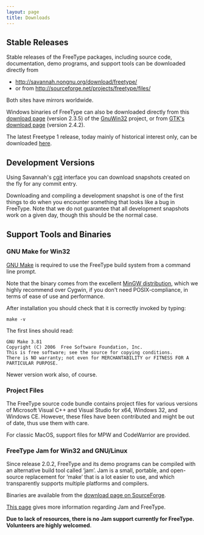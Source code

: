 ```yaml
---
layout: page
title: Downloads
---
```


## Stable Releases

Stable releases of the FreeType packages, including source code, documentation, demo programs, and support tools can be downloaded directly from

* <http://savannah.nongnu.org/download/freetype/>
* or from <http://sourceforge.net/projects/freetype/files/>

Both sites have mirrors worldwide.

Windows binaries of FreeType can also be downloaded directly from this [download page][ftwin] (version 2.3.5) of the [GnuWin32][gnuwin32] project, or from [GTK's download page][ftgtk] (version 2.4.2).

The latest Freetype 1 release, today mainly of historical interest only, can be downloaded [here][ft1].

[ftwin]: http://gnuwin32.sourceforge.net/packages/freetype.htm
[gnuwin32]: http://gnuwin32.sourceforge.net/
[ftgtk]: http://www.gtk.org/download/win32.php
[ft1]: http://sourceforge.net/projects/gnuwin32/files/freetype/1.4/

## Development Versions

Using Savannah's [cgit] interface you can download snapshots created on the fly for any commit entry.

Downloading and compiling a development snapshot is one of the first things to do when you encounter something that looks like a bug in FreeType. Note that we do not guarantee that all development snapshots work on a given day, though this should be the normal case.

[cgit]: http://git.savannah.gnu.org/cgit/freetype/

## Support Tools and Binaries

### GNU Make for Win32

[GNU Make] is required to use the FreeType build system from a command line prompt.

Note that the binary comes from the excellent [MinGW distribution], which we highly recommend over Cygwin, if you don't need POSIX-compliance, in terms of ease of use and performance.

After installation you should check that it is correctly invoked by typing:

    make -v

The first lines should read:

    GNU Make 3.81
    Copyright (C) 2006  Free Software Foundation, Inc.
    This is free software; see the source for copying conditions.
    There is NO warranty; not even for MERCHANTABILITY or FITNESS FOR A
    PARTICULAR PURPOSE.

Newer version work also, of course.

[GNU Make]: http://sourceforge.net/projects/mingw/files/MinGW/Extension/make/
[MinGW distribution]: http://www.mingw.org/

### Project Files

The FreeType source code bundle contains project files for various versions of Microsoft Visual C++ and Visual Studio for x64, Windows 32, and Windows CE. However, these files have been contributed and might be out of date, thus use them with care.

For classic MacOS, support files for MPW and CodeWarrior are provided.

### FreeType Jam for Win32 and GNU/Linux

Since release 2.0.2, FreeType and its demo programs can be compiled with an alternative build tool called ‘jam’. Jam is a small, portable, and open-source replacement for ‘make’ that is a lot easier to use, and which transparently supports multiple platforms and compilers.

Binaries are available from the [download page on SourceForge](http://sourceforge.net/project/showfiles.php?group_id=3157).

[This page](http://freetype.org/jam/index.html) gives more information regarding Jam and FreeType.

**Due to lack of resources, there is no Jam support currently for FreeType. Volunteers are highly welcomed**.
